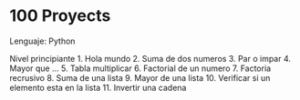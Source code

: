 # 100 Proyects

Lenguaje: Python

Nivel principiante
    1. Hola mundo
    2. Suma de dos numeros
    3. Par o impar
    4. Mayor que ...
    5. Tabla multiplicar
    6. Factorial de un numero
    7. Factoria recrusivo
    8. Suma de una lista
    9. Mayor de una lista
    10. Verificar si un elemento esta en la lista
    11. Invertir una cadena
